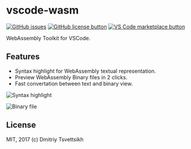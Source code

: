 # vscode-wasm

[![GitHub issues](https://img.shields.io/github/issues/reklatsmasters/vscode-wasm.svg)](https://github.com/reklatsmasters/vscode-wasm/issues)
[![GitHub license button](https://img.shields.io/github/license/reklatsmasters/vscode-wasm.svg)](https://github.com/reklatsmasters/vscode-wasm/blob/master/LICENSE)
[![VS Code marketplace button](https://vsmarketplacebadge.apphb.com/installs/dtsvet.vscode-wasm.svg)](https://marketplace.visualstudio.com/items?itemName=dtsvet.vscode-wasm)

WebAssembly Toolkit for VSCode.

## Features

* Syntax highlight for WebAssembly textual representation.
* Preview WebAssembly Binary files in 2 clicks.
* Fast convertation between text and binary view.

![Syntax highlight](https://github.com/reklatsmasters/vscode-wasm/raw/master/images/preview-1.png)

![Binary file](https://github.com/reklatsmasters/vscode-wasm/raw/master/images/preview-2.png)

## License

MIT, 2017 (c) Dmitriy Tsvettsikh